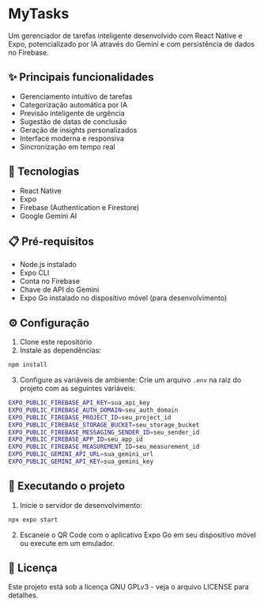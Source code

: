 # MyTasks

Um gerenciador de tarefas inteligente desenvolvido com React Native e Expo, potencializado por IA através do Gemini e com persistência de dados no Firebase.

## ✨ Principais funcionalidades

- Gerenciamento intuitivo de tarefas
- Categorização automática por IA
- Previsão inteligente de urgência
- Sugestão de datas de conclusão
- Geração de insights personalizados
- Interface moderna e responsiva
- Sincronização em tempo real

## 🚀 Tecnologias

- React Native
- Expo
- Firebase (Authentication e Firestore)
- Google Gemini AI

## 📋 Pré-requisitos

- Node.js instalado
- Expo CLI
- Conta no Firebase
- Chave de API do Gemini
- Expo Go instalado no dispositivo móvel (para desenvolvimento)

## ⚙️ Configuração

1. Clone este repositório
2. Instale as dependências:

```bash
npm install
```

3. Configure as variáveis de ambiente:
   Crie um arquivo `.env` na raiz do projeto com as seguintes variáveis:

```bash
EXPO_PUBLIC_FIREBASE_API_KEY=sua_api_key
EXPO_PUBLIC_FIREBASE_AUTH_DOMAIN=seu_auth_domain
EXPO_PUBLIC_FIREBASE_PROJECT_ID=seu_project_id
EXPO_PUBLIC_FIREBASE_STORAGE_BUCKET=seu_storage_bucket
EXPO_PUBLIC_FIREBASE_MESSAGING_SENDER_ID=seu_sender_id
EXPO_PUBLIC_FIREBASE_APP_ID=seu_app_id
EXPO_PUBLIC_FIREBASE_MEASUREMENT_ID=seu_measurement_id
EXPO_PUBLIC_GEMINI_API_URL=sua_gemini_url
EXPO_PUBLIC_GEMINI_API_KEY=sua_gemini_key
```

## 🚀 Executando o projeto

1. Inicie o servidor de desenvolvimento:

```bash
npx expo start
```

2. Escaneie o QR Code com o aplicativo Expo Go em seu dispositivo móvel ou execute em um emulador.

## 📄 Licença

Este projeto está sob a licença GNU GPLv3 - veja o arquivo LICENSE para detalhes.
